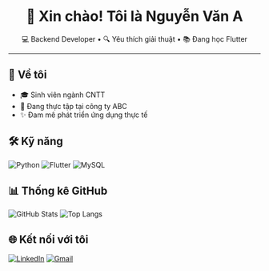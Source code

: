 <h1 align="center">👋 Xin chào! Tôi là Nguyễn Văn A</h1>

<p align="center">
  💻 Backend Developer • 🔍 Yêu thích giải thuật • 📚 Đang học Flutter
</p>

---

## 🧠 Về tôi
- 🎓 Sinh viên ngành CNTT
- 💼 Đang thực tập tại công ty ABC
- ✨ Đam mê phát triển ứng dụng thực tế

## 🛠️ Kỹ năng
![Python](https://img.shields.io/badge/Python-blue?logo=python)
![Flutter](https://img.shields.io/badge/Flutter-UI-blue?logo=flutter)
![MySQL](https://img.shields.io/badge/MySQL-orange?logo=mysql)

## 📊 Thống kê GitHub
![GitHub Stats](https://github-readme-stats.vercel.app/api?username=yourusername&show_icons=true&theme=radical)
![Top Langs](https://github-readme-stats.vercel.app/api/top-langs/?username=yourusername&layout=compact)

## 🌐 Kết nối với tôi
[![LinkedIn](https://img.shields.io/badge/LinkedIn-blue?logo=linkedin)](https://linkedin.com/in/yourlinkedin)
[![Gmail](https://img.shields.io/badge/Gmail-red?logo=gmail)](mailto:youremail@gmail.com)
